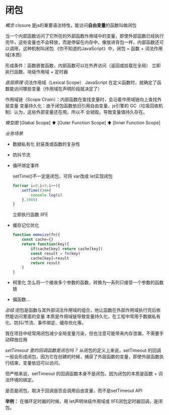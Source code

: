# 闭包

*概念*
  closure 是js的重要语法特性，能访问**自由变量**的函数叫做闭包

  当一个内部函数访问了它所在的外部函数作用域中的变量，即使外部函数已经执行完毕，这些变量也不会释放，而是停留在内存中，像放进背包一样，内部函数还可以调用，这种机制叫闭包
  《你不知道的JavaScript》中，闭包 = 函数 + 词法作用域(本质)

  形成条件：函数嵌套函数，内部函数可以在外界访问（返回或挂载在全局）
    立即执行函数、块级作用域 + 定时器

*底层原理*
  词法作用域（Lexical Scope）
  JavaScript 在定义函数时，就确定了函数能访问哪些变量（作用域在声明阶段就决定了）

  作用域链（Scope Chain）：内部函数在查找变量时，会沿着作用域链向上查找外层变量
    变量持久化：由于闭包函数依旧引用自由变量，js引擎的 GC（垃圾回收机制）认为，这些外部变量还在用，所以不 会销毁，导致变量值持久存在。

*模型图*
  [Glabal Scope]
        ⬆️
  [Outer Function Scope]
        ⬆️
  [Inner Function Scope]

*业务场景*
  - 数据私有化
      封装类或函数的复杂性
  - 防抖节流
  - 循环绑定事件

    setTime()不一定是闭包，可将 var改成 let实现闭包
    ```js
    for(var i=0;i<3;i++){
        setTime(()=>{
            console.log(i)
        },1000)
    }
    ```
    立即执行函数 IIFE

  - 缓存记忆优化
    ```js
    function memoize(fn){
        const cache={}
        return function(key){
            if(cache[key] return cache[key])
            const result = fn(key)
            cache[key]=result
            return result
        }
    }
    ```

  - 柯里化
      怎么将一个接收多个参数的函数，转换为一系列只接受一个参数的函数链
  - 偏函数...

*总结*
  闭包是函数与其外部词法作用域的组合，他让函数在外部作用域执行完后依然能访问里面的变量
  本质是作用域链导致变量持久化，在工程中常用于数据私有化、防抖/节流、事件绑定、缓存优化等。

  我在项目中经常用闭包减少全局变量污染，但也注意可能带来内存泄漏，不需要手动释放应用


*setTimeout 里的回调函数是闭包吗？*
  从闭包的定义上来说，setTimeout 的回调一般会形成闭包，因为它在创建的时候，捕获了外层函数的变量，即使外层函数执行结束，变量依旧可以访问。

  但严格来说，setTimeout 的回调函数本身不是闭包，因为闭包的本质是函数 + 词法环境的绑定。

  是否是闭包，取决于回调是否会调用自由变量，而不是setTimeout API

  **举例：**
  在循环定时器的时候，用 let声明块级作用域或 IIFE闭包定时器回调，是闭包。

